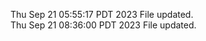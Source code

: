 Thu Sep 21 05:55:17 PDT 2023
File updated. <br />
Thu Sep 21 08:36:00 PDT 2023
File updated. <br />
